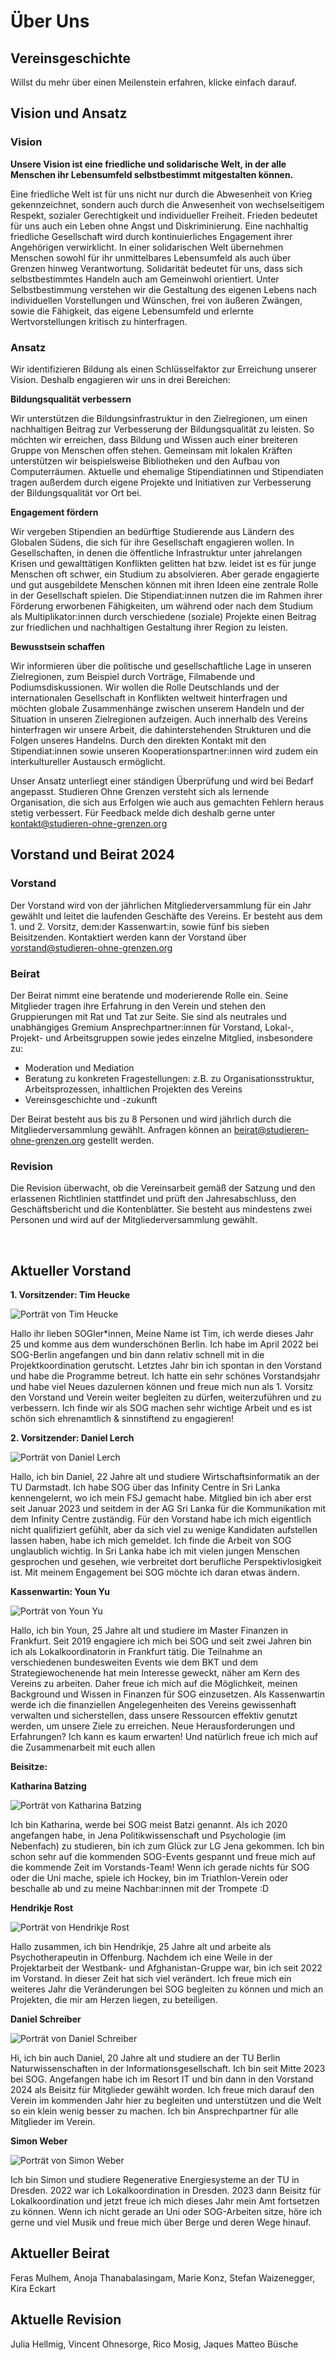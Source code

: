 # Über Uns

## Vereinsgeschichte

Willst du mehr über einen Meilenstein erfahren, klicke einfach darauf.

<sog-timeline timeline-config="about_us/timeline"></sog-timeline>

## Vision und Ansatz

### Vision
**Unsere Vision ist eine friedliche und solidarische Welt, in der alle Menschen ihr Lebensumfeld selbstbestimmt mitgestalten können.**

Eine friedliche Welt ist für uns nicht nur durch die Abwesenheit von Krieg gekennzeichnet, sondern auch durch die Anwesenheit von wechselseitigem Respekt, sozialer Gerechtigkeit und individueller Freiheit. Frieden bedeutet für uns auch ein Leben ohne Angst und Diskriminierung. Eine nachhaltig friedliche Gesellschaft wird durch kontinuierliches Engagement ihrer Angehörigen verwirklicht.
In einer solidarischen Welt übernehmen Menschen sowohl für ihr unmittelbares Lebensumfeld als auch über Grenzen hinweg Verantwortung. Solidarität bedeutet für uns, dass sich selbstbestimmtes Handeln auch am Gemeinwohl orientiert.
Unter Selbstbestimmung verstehen wir die Gestaltung des eigenen Lebens nach individuellen Vorstellungen und Wünschen, frei von äußeren Zwängen, sowie die Fähigkeit, das eigene Lebensumfeld und erlernte Wertvorstellungen kritisch zu hinterfragen.

### Ansatz
Wir identifizieren Bildung als einen Schlüsselfaktor zur Erreichung unserer Vision. Deshalb engagieren wir uns in drei Bereichen:

**Bildungsqualität verbessern**

Wir unterstützen die Bildungsinfrastruktur in den Zielregionen, um einen nachhaltigen Beitrag zur Verbesserung der Bildungsqualität zu leisten. So möchten wir erreichen, dass Bildung und Wissen auch einer breiteren Gruppe von Menschen offen stehen. Gemeinsam mit lokalen Kräften unterstützen wir beispielsweise Bibliotheken und den Aufbau von Computerräumen. Aktuelle und ehemalige Stipendiatinnen und Stipendiaten tragen außerdem durch eigene Projekte und Initiativen zur Verbesserung der Bildungsqualität vor Ort bei.

**Engagement fördern**

Wir vergeben Stipendien an bedürftige Studierende aus Ländern des Globalen Südens, die sich für ihre Gesellschaft engagieren wollen. In Gesellschaften, in denen die öffentliche Infrastruktur unter jahrelangen Krisen und gewalttätigen Konflikten gelitten hat bzw. leidet ist es für junge Menschen oft schwer, ein Studium zu absolvieren. Aber gerade engagierte und gut ausgebildete Menschen können mit ihren Ideen eine zentrale Rolle in der Gesellschaft spielen. Die Stipendiat:innen nutzen die im Rahmen ihrer Förderung erworbenen Fähigkeiten, um während oder nach dem Studium als Multiplikator:innen durch verschiedene (soziale) Projekte einen Beitrag zur friedlichen und nachhaltigen Gestaltung ihrer Region zu leisten.

**Bewusstsein schaffen**

Wir informieren über die politische und gesellschaftliche Lage in unseren Zielregionen, zum Beispiel durch Vorträge, Filmabende und Podiumsdiskussionen. Wir wollen die Rolle Deutschlands und der internationalen Gesellschaft in Konflikten weltweit hinterfragen und möchten globale Zusammenhänge zwischen unserem Handeln und der Situation in unseren Zielregionen aufzeigen. Auch innerhalb des Vereins hinterfragen wir unsere Arbeit, die dahinterstehenden Strukturen und die Folgen unseres Handelns. Durch den direkten Kontakt mit den Stipendiat:innen sowie unseren Kooperationspartner:innen wird zudem ein interkultureller Austausch ermöglicht.

Unser Ansatz unterliegt einer ständigen Überprüfung und wird bei Bedarf angepasst. Studieren Ohne Grenzen versteht sich als lernende Organisation, die sich aus Erfolgen wie auch aus gemachten Fehlern heraus stetig verbessert. Für Feedback melde dich deshalb gerne unter kontakt@studieren-ohne-grenzen.org

## Vorstand und Beirat 2024
### Vorstand
Der Vorstand wird von der jährlichen Mitgliederversammlung für ein Jahr gewählt und leitet die laufenden Geschäfte des Vereins. Er besteht aus dem 1. und 2. Vorsitz, dem:der Kassenwart:in, sowie fünf bis sieben Beisitzenden. Kontaktiert werden kann der Vorstand über vorstand@studieren-ohne-grenzen.org
 
### Beirat
Der Beirat nimmt eine beratende und moderierende Rolle ein. Seine Mitglieder tragen ihre Erfahrung in den Verein und stehen den Gruppierungen mit Rat und Tat zur Seite. Sie sind als neutrales und unabhängiges Gremium Ansprechpartner:innen für Vorstand, Lokal-, Projekt- und Arbeitsgruppen sowie jedes einzelne Mitglied, insbesondere zu:

- Moderation und Mediation
- Beratung zu konkreten Fragestellungen: z.B. zu Organisationsstruktur, Arbeitsprozessen, inhaltlichen Projekten des Vereins
- Vereinsgeschichte und -zukunft

Der Beirat besteht aus bis zu 8 Personen und wird jährlich durch die Mitgliederversammlung gewählt. Anfragen können an beirat@studieren-ohne-grenzen.org gestellt werden.

### Revision
Die Revision überwacht, ob die Vereinsarbeit gemäß der Satzung und den erlassenen Richtlinien stattfindet und prüft den Jahresabschluss, den Geschäftsbericht und die Kontenblätter. Sie besteht aus mindestens zwei Personen und wird auf der Mitgliederversammlung gewählt.

<br>

## Aktueller Vorstand
**1. Vorsitzender: Tim Heucke**

![Porträt von Tim Heucke](/board/Tim_Heucke.jpeg)

Hallo ihr lieben SOGler*innen, Meine Name ist Tim, ich werde dieses Jahr 25 und komme aus dem wunderschönen Berlin. Ich habe im April 2022 bei SOG-Berlin angefangen und bin dann relativ schnell mit in die Projektkoordination gerutscht. Letztes Jahr bin ich spontan in den Vorstand und habe die Programme betreut. Ich hatte ein sehr schönes Vorstandsjahr und habe viel Neues dazulernen können und freue mich nun als 1. Vorsitz den Vorstand und Verein weiter begleiten zu dürfen, weiterzuführen und zu verbessern. Ich finde wir als SOG machen sehr wichtige Arbeit und es ist schön sich ehrenamtlich & sinnstiftend zu engagieren!

**2. Vorsitzender: Daniel Lerch**

![Porträt von Daniel Lerch](/board/Daniel_Lerch.jpg)

Hallo, ich bin Daniel, 22 Jahre alt und studiere Wirtschaftsinformatik an der TU Darmstadt. Ich habe SOG über das Infinity Centre in Sri Lanka kennengelernt, wo ich mein FSJ gemacht habe. Mitglied bin ich aber erst seit Januar 2023 und seitdem in der AG Sri Lanka für die Kommunikation mit dem Infinity Centre zuständig. Für den Vorstand habe ich mich eigentlich nicht qualifiziert gefühlt, aber da sich viel zu wenige Kandidaten aufstellen lassen haben, habe ich mich gemeldet. Ich finde die Arbeit von SOG unglaublich wichtig. In Sri Lanka habe ich mit vielen jungen Menschen gesprochen und gesehen, wie verbreitet dort berufliche Perspektivlosigkeit ist. Mit meinem Engagement bei SOG möchte ich daran etwas ändern.

**Kassenwartin: Youn Yu**

![Porträt von Youn Yu](/board/Youn_Yu.jpg)

Hallo, ich bin Youn, 25 Jahre alt und studiere im Master Finanzen in Frankfurt. Seit 2019 engagiere ich mich bei SOG und seit zwei Jahren bin ich als Lokalkoordinatorin in Frankfurt tätig. Die Teilnahme an verschiedenen bundesweiten Events wie dem BKT und dem Strategiewochenende hat mein Interesse geweckt, näher am Kern des Vereins zu arbeiten. Daher freue ich mich auf die Möglichkeit, meinen Background und Wissen in Finanzen für SOG einzusetzen. Als Kassenwartin werde ich die finanziellen Angelegenheiten des Vereins gewissenhaft verwalten und sicherstellen, dass unsere Ressourcen effektiv genutzt werden, um unsere Ziele zu erreichen. Neue Herausforderungen und Erfahrungen? Ich kann es kaum erwarten! Und natürlich freue ich mich auf die Zusammenarbeit mit euch allen

**Beisitze:**

**Katharina Batzing**

![Porträt von Katharina Batzing](/board/Katharina_Batzing.jpg)

Ich bin Katharina, werde bei SOG meist Batzi genannt. Als ich 2020 angefangen habe, in Jena Politikwissenschaft und Psychologie (im Nebenfach) zu studieren, bin ich zum Glück zur LG Jena gekommen. Ich bin schon sehr auf die kommenden SOG-Events gespannt und freue mich auf die kommende Zeit im Vorstands-Team! Wenn ich gerade nichts für SOG oder die Uni mache, spiele ich Hockey, bin im Triathlon-Verein oder beschalle ab und zu meine Nachbar:innen mit der Trompete :D

**Hendrikje Rost**

![Porträt von Hendrikje Rost](/board/Hendrikje_Rost.jpg)

Hallo zusammen, ich bin Hendrikje, 25 Jahre alt und arbeite als Psychotherapeutin in Offenburg. Nachdem ich eine Weile in der Projektarbeit der Westbank- und Afghanistan-Gruppe war, bin ich seit 2022 im Vorstand. In dieser Zeit hat sich viel verändert. Ich freue mich ein weiteres Jahr die Veränderungen bei SOG begleiten zu können und mich an Projekten, die mir am Herzen liegen, zu beteiligen.

**Daniel Schreiber**

![Porträt von Daniel Schreiber](/board/Daniel_Schreiber.png)

Hi, ich bin auch Daniel, 20 Jahre alt und studiere an der TU Berlin Naturwissenschaften in der Informationsgesellschaft. Ich bin seit Mitte 2023 bei SOG. Angefangen habe ich im Resort IT und bin dann in den Vorstand 2024 als Beisitz für Mitglieder gewählt worden. Ich freue mich darauf den Verein im kommenden Jahr hier zu begleiten und unterstützen und die Welt so ein klein wenig besser zu machen. Ich bin Ansprechpartner für alle Mitglieder im Verein.

**Simon Weber**

![Porträt von Simon Weber](/board/Simon_Weber.jpeg)

Ich bin Simon und studiere Regenerative Energiesysteme an der TU in Dresden. 2022 war ich Lokalkoordination in Dresden. 2023 dann Beisitz für Lokalkoordination und jetzt freue ich mich dieses Jahr mein Amt fortsetzen zu können.  Wenn ich nicht gerade an Uni oder SOG-Arbeiten sitze, höre ich gerne und viel Musik und freue mich über Berge und deren Wege hinauf.

## Aktueller Beirat
Feras Mulhem, Anoja Thanabalasingam, Marie Konz, Stefan Waizenegger, Kira Eckart

## Aktuelle Revision
Julia Hellmig, Vincent Ohnesorge, Rico Mosig, Jaques Matteo Büsche

